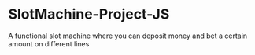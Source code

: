 # SlotMachine-Project-JS
  A functional slot machine where you can deposit money and bet a certain amount on different lines
